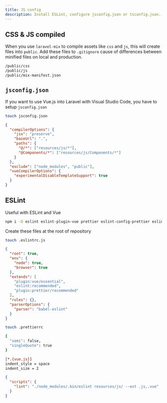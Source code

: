 ```yaml
---
title: JS config
description: Install ESLint, configure jsconfig.json or tsconfig.json.
---
```


## CSS & JS compiled

When you use `laravel-mix` to compile assets like `css` and `js`, this will create files into `public`. Add these files to `.gitignore` cause of differences between minified files on local and production.

```sh [.gitignore]
/public/css
/public/js
/public/mix-manifest.json
```

## `jsconfig.json`

If you want to use Vue.js into Laravel with Visual Studio Code, you have to setup `jsconfig.json`

```sh
touch jsconfig.json
```

```json title="jsconfig.json"
{
  "compilerOptions": {
    "jsx": "preserve",
    "baseUrl": ".",
    "paths": {
      "@/*": ["resources/js/*"],
      "@Components/*": ["resources/js/Components/*"]
    }
  },
  "exclude": ["node_modules", "public"],
  "vueCompilerOptions": {
    "experimentalDisableTemplateSupport": true
  }
}
```

## ESLint

Useful with ESLint and Vue

```sh
npm i -D eslint eslint-plugin-vue prettier eslint-config-prettier eslint-plugin-prettier babel-eslint
```

Create these files at the root of repository

```sh
touch .eslintrc.js
```

```json title=".eslintrc"
{
  "root": true,
  "env": {
    "node": true,
    "browser": true
  },
  "extends": [
    "plugin:vue/essential",
    "eslint:recommended",
    "plugin:prettier/recommended"
  ],
  "rules": {},
  "parserOptions": {
    "parser": "babel-eslint"
  }
}
```

```sh
touch .prettierrc
```

```sh [.prettierrc]
{
  "semi": false,
  "singleQuote": true
}
```

```sh [.editorconfig]
[*.{vue,js}]
indent_style = space
indent_size = 2
```

```json title="package.json"
{
  "scripts": {
    "lint": "./node_modules/.bin/eslint resources/js/ --ext .js,.vue"
  }
}
```
